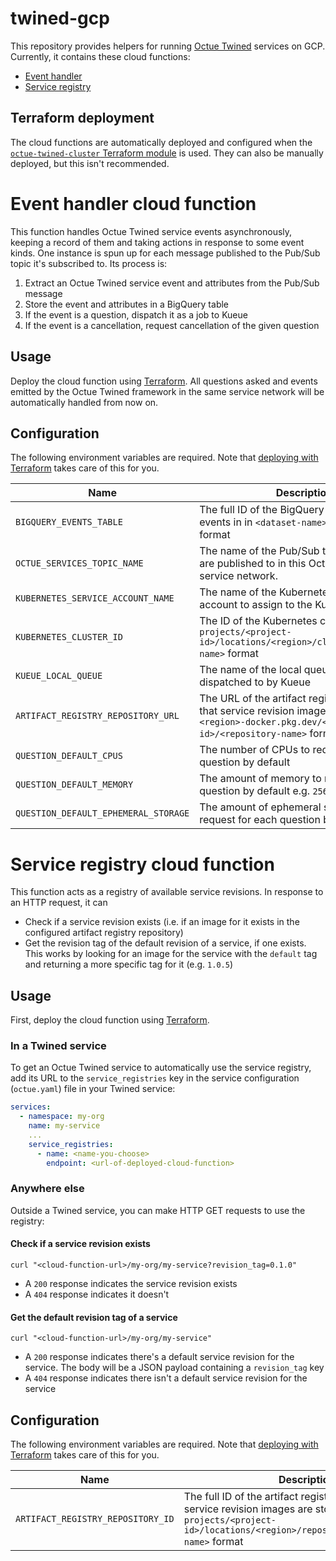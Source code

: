 # twined-gcp

This repository provides helpers for running [Octue Twined](https://octue.com/tools) services on GCP. Currently, it
contains these cloud functions:

- [Event handler](#event-handler-cloud-function)
- [Service registry](#service-registry-cloud-function)

## Terraform deployment

The cloud functions are automatically deployed and configured when the
[`octue-twined-cluster` Terraform module](https://github.com/octue/terraform-octue-twined-cluster) is used. They can
also be manually deployed, but this isn't recommended.

# Event handler cloud function

This function handles Octue Twined service events asynchronously, keeping a record of them and taking actions in
response to some event kinds. One instance is spun up for each message published to the Pub/Sub topic it's subscribed
to. Its process is:

1. Extract an Octue Twined service event and attributes from the Pub/Sub message
2. Store the event and attributes in a BigQuery table
3. If the event is a question, dispatch it as a job to Kueue
4. If the event is a cancellation, request cancellation of the given question

## Usage

Deploy the cloud function using [Terraform](#terraform-deployment). All questions asked and events emitted by the Octue
Twined framework in the same service network will be automatically handled from now on.

## Configuration

The following environment variables are required. Note that [deploying with Terraform](#terraform-deployment) takes care
of this for you.

| Name                                 | Description                                                                                                                                               |
| ------------------------------------ | --------------------------------------------------------------------------------------------------------------------------------------------------------- |
| `BIGQUERY_EVENTS_TABLE`              | The full ID of the BigQuery table to store events in in `<dataset-name>.<table-name>` format                                                              |
| `OCTUE_SERVICES_TOPIC_NAME`          | The name of the Pub/Sub topic that events are published to in this Octue Twined service network.                                                          |
| `KUBERNETES_SERVICE_ACCOUNT_NAME`    | The name of the Kubernetes service account to assign to the Kueue jobs                                                                                    |
| `KUBERNETES_CLUSTER_ID`              | The ID of the Kubernetes cluster in `projects/<project-id>/locations/<region>/clusters/<cluster-name>` format                                             |
| `KUEUE_LOCAL_QUEUE`                  | The name of the local queue that jobs are dispatched to by Kueue                                                                                          |
| `ARTIFACT_REGISTRY_REPOSITORY_URL`   | The URL of the artifact registry repository that service revision images are stored in in `<region>-docker.pkg.dev/<project-id>/<repository-name>` format |
| `QUESTION_DEFAULT_CPUS`              | The number of CPUs to request for each question by default                                                                                                |
| `QUESTION_DEFAULT_MEMORY`            | The amount of memory to request for each question by default e.g. `256Mi`                                                                                 |
| `QUESTION_DEFAULT_EPHEMERAL_STORAGE` | The amount of ephemeral storage to request for each question by default e.g. `1Gi`                                                                        |

# Service registry cloud function

This function acts as a registry of available service revisions. In response to an HTTP request, it can

- Check if a service revision exists (i.e. if an image for it exists in the configured artifact registry repository)
- Get the revision tag of the default revision of a service, if one exists. This works by looking for an image for the
  service with the `default` tag and returning a more specific tag for it (e.g. `1.0.5`)

## Usage

First, deploy the cloud function using [Terraform](#terraform-deployment).

### In a Twined service

To get an Octue Twined service to automatically use the service registry, add its URL to the `service_registries` key
in the service configuration (`octue.yaml`) file in your Twined service:

```yaml
services:
  - namespace: my-org
    name: my-service
    ...
    service_registries:
      - name: <name-you-choose>
        endpoint: <url-of-deployed-cloud-function>
```

### Anywhere else

Outside a Twined service, you can make HTTP GET requests to use the registry:

#### Check if a service revision exists

```shell
curl "<cloud-function-url>/my-org/my-service?revision_tag=0.1.0"
```

- A `200` response indicates the service revision exists
- A `404` response indicates it doesn't

#### Get the default revision tag of a service

```shell
curl "<cloud-function-url>/my-org/my-service"
```

- A `200` response indicates there's a default service revision for the service. The body will be a JSON payload
  containing a `revision_tag` key
- A `404` response indicates there isn't a default service revision for the service

## Configuration

The following environment variables are required. Note that [deploying with Terraform](#terraform-deployment) takes care
of this for you.

| Name                              | Description                                                                                                                                                                    |
| --------------------------------- | ------------------------------------------------------------------------------------------------------------------------------------------------------------------------------ |
| `ARTIFACT_REGISTRY_REPOSITORY_ID` | The full ID of the artifact registry repository that service revision images are stored in in `projects/<project-id>/locations/<region>/repositories/<repository-name>` format |

